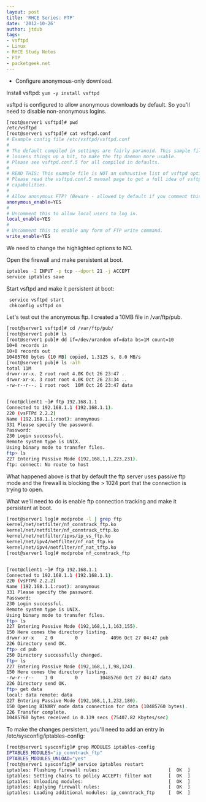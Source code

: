 ```yaml
---
layout: post
title: 'RHCE Series: FTP'
date: '2012-10-26'
author: jtdub
tags:
- vsftpd
- Linux
- RHCE Study Notes
- FTP
- packetgeek.net
---
```


* Configure anonymous-only download.

Install vsftpd: `yum -y install vsftpd`

vsftpd is configured to allow anonymous downloads by default. So you'll need to disable non-anonymous logins.

```bash
[root@server1 vsftpd]# pwd
/etc/vsftpd
[root@server1 vsftpd]# cat vsftpd.conf 
# Example config file /etc/vsftpd/vsftpd.conf
#
# The default compiled in settings are fairly paranoid. This sample file
# loosens things up a bit, to make the ftp daemon more usable.
# Please see vsftpd.conf.5 for all compiled in defaults.
#
# READ THIS: This example file is NOT an exhaustive list of vsftpd options.
# Please read the vsftpd.conf.5 manual page to get a full idea of vsftpd's
# capabilities.
#
# Allow anonymous FTP? (Beware - allowed by default if you comment this out).
anonymous_enable=YES
#
# Uncomment this to allow local users to log in.
local_enable=YES
#
# Uncomment this to enable any form of FTP write command.
write_enable=YES
```

We need to change the highlighted options to NO.

Open the firewall and make persistent at boot.

```bash
iptables -I INPUT -p tcp --dport 21 -j ACCEPT
service iptables save
```

Start vsftpd and make it persistent at boot:

```bash
 service vsftpd start
 chkconfig vsftpd on
```

Let's test out the anonymous ftp. I created a 10MB file in /var/ftp/pub.

```bash
[root@server1 vsftpd]# cd /var/ftp/pub/
[root@server1 pub]# ls
[root@server1 pub]# dd if=/dev/urandom of=data bs=1M count=10
10+0 records in
10+0 records out
10485760 bytes (10 MB) copied, 1.3125 s, 8.0 MB/s
[root@server1 pub]# ls -alh
total 11M
drwxr-xr-x. 2 root root 4.0K Oct 26 23:47 .
drwxr-xr-x. 3 root root 4.0K Oct 26 23:34 ..
-rw-r--r--. 1 root root  10M Oct 26 23:47 data


[root@client1 ~]# ftp 192.168.1.1
Connected to 192.168.1.1 (192.168.1.1).
220 (vsFTPd 2.2.2)
Name (192.168.1.1:root): anonymous
331 Please specify the password.
Password:
230 Login successful.
Remote system type is UNIX.
Using binary mode to transfer files.
ftp> ls
227 Entering Passive Mode (192,168,1,1,223,231).
ftp: connect: No route to host
```

What happened above is that by default the ftp server uses passive ftp mode and the firewall is blocking the > 1024 port that the connection is trying to open.

What we'll need to do is enable ftp connection tracking and make it persistent at boot.

```bash
[root@server1 log]# modprobe -l | grep ftp
kernel/net/netfilter/nf_conntrack_ftp.ko
kernel/net/netfilter/nf_conntrack_tftp.ko
kernel/net/netfilter/ipvs/ip_vs_ftp.ko
kernel/net/ipv4/netfilter/nf_nat_ftp.ko
kernel/net/ipv4/netfilter/nf_nat_tftp.ko
[root@server1 log]# modprobe nf_conntrack_ftp


[root@client1 ~]# ftp 192.168.1.1
Connected to 192.168.1.1 (192.168.1.1).
220 (vsFTPd 2.2.2)
Name (192.168.1.1:root): anonymous
331 Please specify the password.
Password:
230 Login successful.
Remote system type is UNIX.
Using binary mode to transfer files.
ftp> ls
227 Entering Passive Mode (192,168,1,1,163,155).
150 Here comes the directory listing.
drwxr-xr-x    2 0        0            4096 Oct 27 04:47 pub
226 Directory send OK.
ftp> cd pub
250 Directory successfully changed.
ftp> ls
227 Entering Passive Mode (192,168,1,1,98,124).
150 Here comes the directory listing.
-rw-r--r--    1 0        0        10485760 Oct 27 04:47 data
226 Directory send OK.
ftp> get data
local: data remote: data
227 Entering Passive Mode (192,168,1,1,232,180).
150 Opening BINARY mode data connection for data (10485760 bytes).
226 Transfer complete.
10485760 bytes received in 0.139 secs (75407.82 Kbytes/sec)
```

To make the changes persistent, you'll need to add an entry in /etc/sysconfig/iptables-config:

```bash
[root@server1 sysconfig]# grep MODULES iptables-config
IPTABLES_MODULES="ip_conntrack_ftp"
IPTABLES_MODULES_UNLOAD="yes"
[root@server1 sysconfig]# service iptables restart
iptables: Flushing firewall rules:                         [  OK  ]
iptables: Setting chains to policy ACCEPT: filter nat      [  OK  ]
iptables: Unloading modules:                               [  OK  ]
iptables: Applying firewall rules:                         [  OK  ]
iptables: Loading additional modules: ip_conntrack_ftp     [  OK  ]
```
